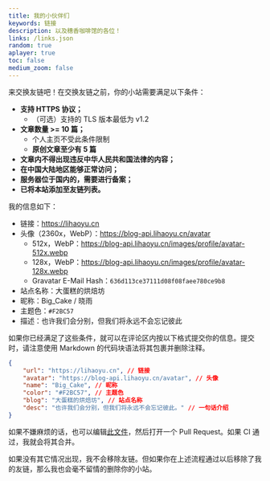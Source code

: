 ```yaml
---
title: 我的小伙伴们
keywords: 链接
description: 以及穗香咖啡馆的各位！
links: /links.json
random: true
aplayer: true
toc: false
medium_zoom: false
---
```


<meting-js
 id="2005302493"
 server="netease"
 type="song"
 theme="#F2BC57">
</meting-js>

<YunLinks :links="frontmatter.links" :random="frontmatter.random" />

来交换友链吧！在交换友链之前，你的小站需要满足以下条件：

- **支持 HTTPS 协议；**
  - （可选）支持的 TLS 版本最低为 v1.2
- **文章数量 >= 10 篇；**
  - 个人主页不受此条件限制
  - **原创文章至少有 5 篇**
- **文章内不得出现违反中华人民共和国法律的内容；**
- **在中国大陆地区能够正常访问；**
- **服务器位于国内的，需要进行备案；**
- **已将本站添加至友链列表。**

我的信息如下：

- 链接：https://lihaoyu.cn
- 头像（2360x，WebP）：https://blog-api.lihaoyu.cn/avatar
  - 512x，WebP：https://blog-api.lihaoyu.cn/images/profile/avatar-512x.webp
  - 128x，WebP：https://blog-api.lihaoyu.cn/images/profile/avatar-128x.webp
  - Gravatar E-Mail Hash：`636d113ce37111d08f08faee780ce9b8`
- 站点名称：大蛋糕的烘焙坊
- 昵称：Big_Cake / 晓雨
- 主题色：`#F2BC57`
- 描述：也许我们会分别，但我们将永远不会忘记彼此

如果你已经满足了这些条件，就可以在评论区内按以下格式提交你的信息。提交时，请注意使用 Markdown 的代码块语法将其包裹并删除注释。
```json
{
    "url": "https://lihaoyu.cn", // 链接
    "avatar": "https://blog-api.lihaoyu.cn/avatar", // 头像
    "name": "Big_Cake", // 昵称
    "color": "#F2BC57", // 主题色
    "blog": "大蛋糕的烘焙坊", // 站点名称
    "desc": "也许我们会分别，但我们将永远不会忘记彼此。" // 一句话介绍
}
```
如果不嫌麻烦的话，也可以编辑[此文件](https://github.com/Big-Cake-jpg/big-cake-jpg.github.io/blob/source/public/links.json)，然后打开一个 Pull Request。如果 CI 通过，我就会将其合并。

如果没有其它情况出现，我不会移除友链。但如果你在上述流程通过以后移除了我的友链，那么我也会毫不留情的删除你的小站。
